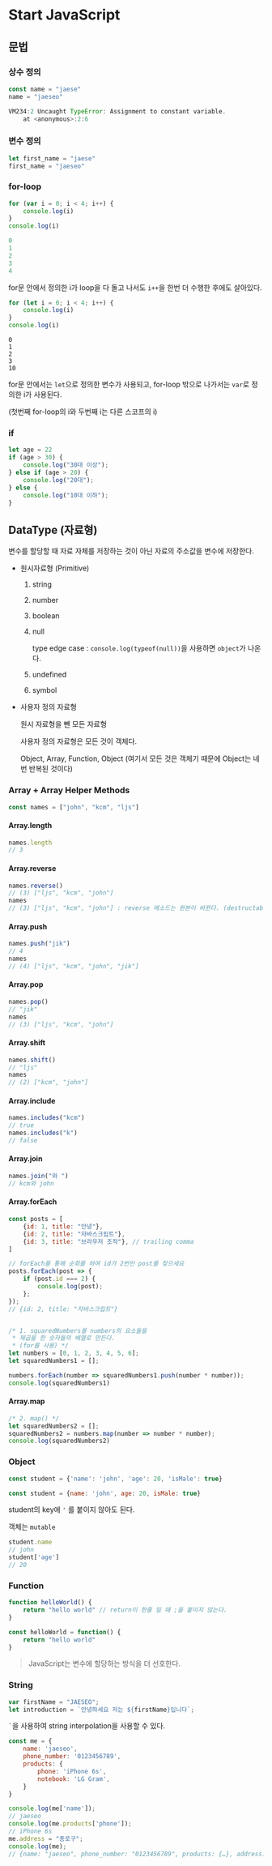 # Start JavaScript

## 문법

### 상수 정의

```js
const name = "jaese"
name = "jaeseo"
```

```js
VM234:2 Uncaught TypeError: Assignment to constant variable.
	at <anonymous>:2:6
```



### 변수 정의

```js
let first_name = "jaese"
first_name = "jaeseo"
```



### for-loop

```js
for (var i = 0; i < 4; i++) {
    console.log(i)
}
console.log(i)
```

```js
0
1
2
3
4
```

for문 안에서 정의한 i가 loop을 다 돌고 나서도 `i++`을 한번 더 수행한 후에도 살아있다.

```js
for (let i = 0; i < 4; i++) {
    console.log(i)
}
console.log(i)
```

```
0
1
2
3
10
```

for문 안에서는 `let`으로 정의한 변수가 사용되고, for-loop 밖으로 나가서는 `var`로 정의한 i가 사용된다.

(첫번째 for-loop의 i와 두번째 i는 다른 스코프의 i)



### if

```js
let age = 22
if (age > 30) {
    console.log("30대 이상");
} else if (age > 20) {
    console.log("20대");
} else {
    console.log("10대 이하");
}
```



## DataType (자료형)

변수를 할당할 때 자료 자체를 저장하는 것이 아닌 자료의 주소값을 변수에 저장한다.

- 원시자료형 (Primitive)

  1. string

  2. number

  3. boolean

  4. null

     type edge case : `console.log(typeof(null))`을 사용하면 `object`가 나온다.

  5. undefined

  6. symbol

- 사용자 정의 자료형

  원시 자료형을 뺀 모든 자료형

  사용자 정의 자료형은 모든 것이 객체다.

  Object, Array, Function, Object (여기서 모든 것은 객체기 때문에 Object는 네번 반복된 것이다)

### Array + Array Helper Methods

```js
const names = ["john", "kcm", "ljs"]
```

#### Array.length

```js
names.length
// 3
```

#### Array.reverse

```js
names.reverse()
// (3) ["ljs", "kcm", "john"]
names
// (3) ["ljs", "kcm", "john"] : reverse 메소드는 원본이 바뀐다. (destructable)
```

#### Array.push

```js
names.push("jik")
// 4
names
// (4) ["ljs", "kcm", "john", "jik"]
```

#### Array.pop

```js
names.pop()
// "jik"
names
// (3) ["ljs", "kcm", "john"]
```

#### Array.shift

```js
names.shift()
// "ljs"
names
// (2) ["kcm", "john"]
```

#### Array.include

```js
names.includes("kcm")
// true
names.includes("k")
// false
```

#### Array.join

```js
names.join("와 ")
// kcm와 john
```

#### Array.forEach

```js
const posts = [
    {id: 1, title: "안녕"},
    {id: 2, title: "자바스크립트"},
    {id: 3, title: "브라우저 조작"}, // trailing comma
]

// forEach를 통해 순회를 하여 id가 2번인 post를 찾으세요
posts.forEach(post => {
    if (post.id === 2) {
        console.log(post);
    };
});
// {id: 2, title: "자바스크립트"}


/* 1. squaredNumbers를 numbers의 요소들을
 * 제곱을 한 숫자들의 배열로 만든다.
 * (for를 사용) */
let numbers = [0, 1, 2, 3, 4, 5, 6];
let squaredNumbers1 = [];

numbers.forEach(number => squaredNumbers1.push(number * number));
console.log(squaredNumbers1)
```

#### Array.map

```js
/* 2. map() */
let squaredNumbers2 = [];
squaredNumbers2 = numbers.map(number => number * number);
console.log(squaredNumbers2)
```





### Object

```js
const student = {'name': 'john', 'age': 20, 'isMale': true}
```

```js
const student = {name: 'john', age: 20, isMale: true}
```

student의 key에 `'` 를 붙이지 않아도 된다.

객체는 `mutable`

```js
student.name
// john
student['age']
// 20
```



### Function

```js
function helloWorld() {
    return "hello world" // return이 한줄 일 때 ;을 붙이지 않는다.
}
```

```js
const helloWorld = function() {
    return "hello world"
}
```

> JavaScript는 변수에 할당하는 방식을 더 선호한다.



### String

```js
var firstName = "JAESEO";
let introduction = `안녕하세요 저는 ${firstName}입니다`;
```

<code>`</code>을 사용하여 string interpolation을 사용할 수 있다.

```js
const me = {
	name: 'jaeseo',
	phone_number: '0123456789',
    products: {
        phone: 'iPhone 6s',
        notebook: 'LG Gram',
    }
}

console.log(me['name']);
// jaeseo
console.log(me.products['phone']);
// iPhone 6s
me.address = "종로구";
console.log(me);
// {name: "jaeseo", phone_number: "0123456789", products: {…}, address: "종로구"}
```
